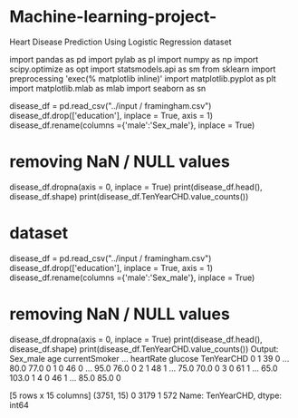 # Machine-learning-project-
Heart Disease Prediction Using Logistic Regression 
dataset


import pandas as pd
import pylab as pl
import numpy as np
import scipy.optimize as opt
import statsmodels.api as sm
from sklearn import preprocessing
'exec(% matplotlib inline)'
import matplotlib.pyplot as plt
import matplotlib.mlab as mlab
import seaborn as sn


disease_df = pd.read_csv("../input / framingham.csv")
disease_df.drop(['education'], inplace = True, axis = 1)
disease_df.rename(columns ={'male':'Sex_male'}, inplace = True)
 
# removing NaN / NULL values
disease_df.dropna(axis = 0, inplace = True)
print(disease_df.head(), disease_df.shape)
print(disease_df.TenYearCHD.value_counts())

# dataset
disease_df = pd.read_csv("../input / framingham.csv")
disease_df.drop(['education'], inplace = True, axis = 1)
disease_df.rename(columns ={'male':'Sex_male'}, inplace = True)
 
# removing NaN / NULL values
disease_df.dropna(axis = 0, inplace = True)
print(disease_df.head(), disease_df.shape)
print(disease_df.TenYearCHD.value_counts())
Output:
Sex_male  age  currentSmoker  ...  heartRate  glucose  TenYearCHD
0         1   39              0  ...       80.0     77.0           0
1         0   46              0  ...       95.0     76.0           0
2         1   48              1  ...       75.0     70.0           0
3         0   61              1  ...       65.0    103.0           1
4         0   46              1  ...       85.0     85.0           0

[5 rows x 15 columns] (3751, 15)
0    3179
1     572
Name: TenYearCHD, dtype: int64
